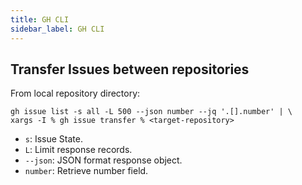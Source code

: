 ```yaml
---
title: GH CLI
sidebar_label: GH CLI
---
```


## Transfer Issues between repositories

From local repository directory:

```shell
gh issue list -s all -L 500 --json number --jq '.[].number' | \
xargs -I % gh issue transfer % <target-repository>
```

- `s`: Issue State.
- `L`: Limit response records.
- `--json`: JSON format response object.
- `number`: Retrieve number field.